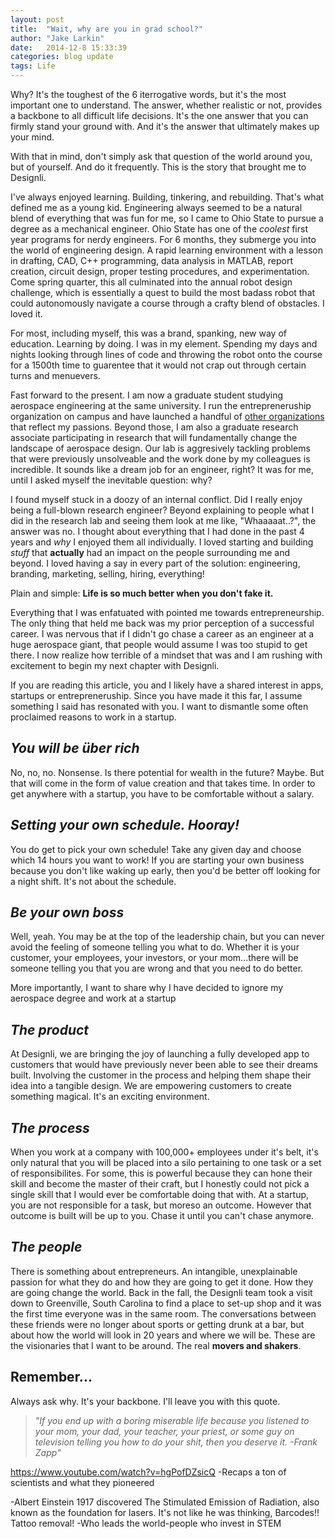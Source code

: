 ```yaml
---
layout: post
title:  "Wait, why are you in grad school?"
author: "Jake Larkin"
date:   2014-12-8 15:33:39
categories: blog update
tags: Life
---
```

Why? It's the toughest of the 6 iterrogative words, but it's the most important one to understand. The answer, whether realistic or not, provides a backbone to all difficult life decisions. It's the one answer that you can firmly stand your ground with. And it's the answer that ultimately makes up your mind.  

With that in mind, don't simply ask that question of the world around you, but of yourself. And do it frequently. This is the story that brought me to Designli.  

I've always enjoyed learning. Building, tinkering, and rebuilding. That's what defined me as a young kid. Engineering always seemed to be a natural blend of everything that was fun for me, so I came to Ohio State to pursue a degree as a mechanical engineer. Ohio State has one of the _coolest_ first year programs for nerdy engineers. For 6 months, they submerge you into the world of engineering design. A rapid learning environment with a lesson in drafting, CAD, C++ programming, data analysis in MATLAB, report creation, circuit design, proper testing procedures, and experimentation. Come spring quarter, this all culminated into the annual robot design challenge, which is essentially a quest to build the most badass robot that could autonomously navigate a course through a crafty blend of obstacles. I loved it. 

For most, including myself, this was a brand, spanking, new way of education. Learning by doing. I was in my element. Spending my days and nights looking through lines of code and throwing the robot onto the course for a 1500th time to guarentee that it would not crap out through certain turns and menuevers. 

Fast forward to the present. I am now a graduate student studying aerospace engineering at the same university. I run the entrepreneruship organization on campus and have launched a handful of [other organizations](www.jakelarkin.co/doings) that reflect my passions. Beyond those, I am also a graduate research associate participating in research that will fundamentally change the landscape of aerospace design. Our lab is aggresively tackling problems that were previously unsolveable and the work done by my colleagues is incredible. It sounds like a dream job for an engineer, right? It was for me, until I asked myself the inevitable question: why?

I found myself stuck in a doozy of an internal conflict. Did I really enjoy being a full-blown research engineer? Beyond explaining to people what I did in the research lab and seeing them look at me like, "Whaaaaat..?", the answer was no. I thought about everything that I had done in the past 4 years and _why_ I enjoyed them all individually. I loved starting and building _stuff_ that **actually** had an impact on the people surrounding me and beyond. I loved having a say in every part of the solution: engineering, branding, marketing, selling, hiring, everything! 

Plain and simple: **Life is so much better when you don't fake it.**

Everything that I was enfatuated with pointed me towards entrepreneurship. The only thing that held me back was my prior perception of a successful career. I was nervous that if I didn't go chase a career as an engineer at a huge aerospace giant, that people would assume I was too stupid to get there. I now realize how terrible of a mindset that was and I am rushing with excitement to begin my next chapter with Designli. 

If you are reading this article, you and I likely have a shared interest in apps, startups or entrepreneruship. Since you have made it this far, I assume something I said has resonated with you. I want to dismantle some often proclaimed reasons to work in a startup.

## _You will be über rich_ 

No, no, no. Nonsense. Is there potential for wealth in the future? Maybe. But that will come in the form of value creation and that takes time. In order to get anywhere with a startup, you have to be comfortable without a salary. 

## _Setting your own schedule. Hooray!_

You do get to pick your own schedule! Take any given day and choose which 14 hours you want to work! If you are starting your own business because you don't like waking up early, then you'd be better off looking for a night shift. It's not about the schedule.

## _Be your own boss_

Well, yeah. You may be at the top of the leadership chain, but you can never avoid the feeling of someone telling you what to do. Whether it is your customer, your employees, your investors, or your mom...there will be someone telling you that you are wrong and that you need to do better. 

More importantly, I want to share why I have decided to ignore my aerospace degree and work at a startup

## _The product_

At Designli, we are bringing the joy of launching a fully developed app to customers that would have previously never been able to see their dreams built. Involving the customer in the process and helping them shape their idea into a tangible design. We are empowering customers to create something magical. It's an exciting environment. 

## _The process_

When you work at a company with 100,000+ employees under it's belt, it's only natural that you will be placed into a silo pertaining to one task or a set of responsibilites. For some, this is powerful because they can hone their skill and become the master of their craft, but I honestly could not pick a single skill that I would ever be comfortable doing that with. At a startup, you are not responsible for a task, but moreso an outcome. However that outcome is built will be up to you. Chase it until you can't chase anymore. 

## _The people_

There is something about entrepreneurs. An intangible, unexplainable passion for what they do and how they are going to get it done. How they are going change the world. Back in the fall, the Designli team took a visit down to Greenville, South Carolina to find a place to set-up shop and it was the first time everyone was in the same room. The conversations between these friends were no longer about sports or getting drunk at a bar, but about how the world will look in 20 years and where we will be. These are the visionaries that I want to be around. The real **movers and shakers**.

## Remember...

Always ask why. It's your backbone. I'll leave you with this quote.

> _"If you end up with a boring miserable life because you listened to your mom, your dad, your teacher, your priest, or some guy on television telling you how to do your shit, then you deserve it.
-Frank Zapp"_


https://www.youtube.com/watch?v=hgPofDZsicQ
-Recaps a ton of scientists and what they pioneered

-Albert Einstein 1917 discovered The Stimulated Emission of Radiation, also known as the foundation for lasers. It's not like he was thinking, Barcodes!! Tattoo removal!
-Who leads the world-people who invest in STEM

